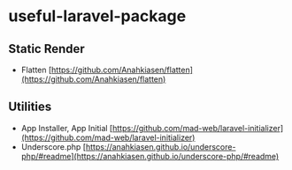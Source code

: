 # useful-laravel-package

## Static Render
- Flatten [https://github.com/Anahkiasen/flatten](https://github.com/Anahkiasen/flatten)

## Utilities
- App Installer, App Initial [https://github.com/mad-web/laravel-initializer](https://github.com/mad-web/laravel-initializer)
- Underscore.php [https://anahkiasen.github.io/underscore-php/#readme](https://anahkiasen.github.io/underscore-php/#readme)
